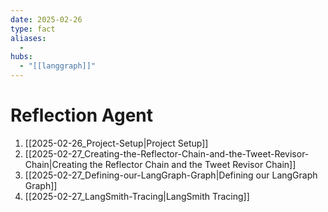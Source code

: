 ```yaml
---
date: 2025-02-26
type: fact
aliases:
  -
hubs:
  - "[[langgraph]]"
---
```


# Reflection Agent

1. [[2025-02-26_Project-Setup|Project Setup]]
2. [[2025-02-27_Creating-the-Reflector-Chain-and-the-Tweet-Revisor-Chain|Creating the Reflector Chain and the Tweet Revisor Chain]]
3. [[2025-02-27_Defining-our-LangGraph-Graph|Defining our LangGraph Graph]]
4. [[2025-02-27_LangSmith-Tracing|LangSmith Tracing]]
